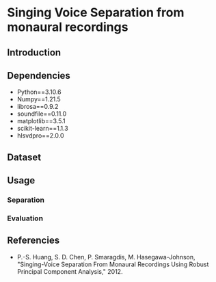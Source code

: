 # Singing Voice Separation from monaural recordings

## Introduction

## Dependencies

* Python==3.10.6
* Numpy==1.21.5
* librosa==0.9.2
* soundfile==0.11.0
* matplotlib==3.5.1
* scikit-learn==1.1.3
* hlsvdpro==2.0.0

## Dataset

## Usage

### Separation

### Evaluation

## Referencies

* P.-S. Huang, S. D. Chen, P. Smaragdis, M. Hasegawa-Johnson, "Singing-Voice Separation From 
Monaural Recordings Using Robust Principal Component Analysis," 2012.
